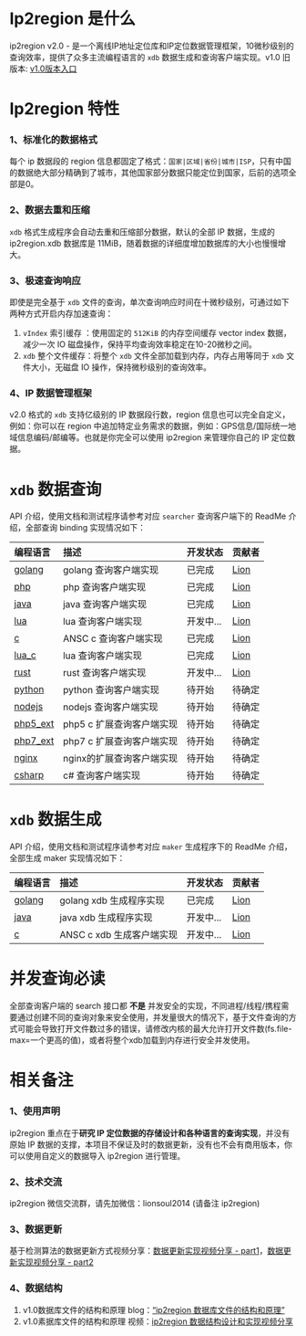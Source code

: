 # Ip2region 是什么

ip2region v2.0 - 是一个离线IP地址定位库和IP定位数据管理框架，10微秒级别的查询效率，提供了众多主流编程语言的 `xdb` 数据生成和查询客户端实现。v1.0 旧版本: [v1.0版本入口](v1.0)



# Ip2region 特性

### 1、标准化的数据格式

每个 ip 数据段的 region 信息都固定了格式：`国家|区域|省份|城市|ISP`，只有中国的数据绝大部分精确到了城市，其他国家部分数据只能定位到国家，后前的选项全部是0。


### 2、数据去重和压缩

`xdb` 格式生成程序会自动去重和压缩部分数据，默认的全部 IP 数据，生成的 ip2region.xdb 数据库是 11MiB，随着数据的详细度增加数据库的大小也慢慢增大。

### 3、极速查询响应

即使是完全基于 `xdb` 文件的查询，单次查询响应时间在十微秒级别，可通过如下两种方式开启内存加速查询：

1. `vIndex` 索引缓存 ：使用固定的 `512KiB` 的内存空间缓存 vector index 数据，减少一次 IO 磁盘操作，保持平均查询效率稳定在10-20微秒之间。
2. `xdb` 整个文件缓存：将整个 `xdb` 文件全部加载到内存，内存占用等同于 `xdb` 文件大小，无磁盘 IO 操作，保持微秒级别的查询效率。

### 4、IP 数据管理框架

v2.0 格式的 `xdb` 支持亿级别的 IP 数据段行数，region 信息也可以完全自定义，例如：你可以在 region 中追加特定业务需求的数据，例如：GPS信息/国际统一地域信息编码/邮编等。也就是你完全可以使用 ip2region 来管理你自己的 IP 定位数据。



# `xdb` 数据查询

API 介绍，使用文档和测试程序请参考对应 `searcher` 查询客户端下的 ReadMe 介绍，全部查询 binding 实现情况如下：

| 编程语言 | 描述 | 开发状态   | 贡献者 |
| :--- | :--- |:-------| :--- |
| [golang](binding/golang) | golang 查询客户端实现 | 已完成    | [Lion](https://github.com/lionsoul2014) |
| [php](binding/php) | php 查询客户端实现 | 已完成    | [Lion](https://github.com/lionsoul2014) |
| [java](binding/java) | java 查询客户端实现 | 已完成 | [Lion](https://github.com/lionsoul2014) |
| [lua](binding/lua) | lua 查询客户端实现 | 开发中... | [Lion](https://github.com/lionsoul2014) |
| [c](binding/c) | ANSC c 查询客户端实现 | 已完成 | [Lion](https://github.com/lionsoul2014) |
| [lua_c](binding/lua_c) | lua 查询客户端实现 | 已完成 | [Lion](https://github.com/lionsoul2014) |
| [rust](binding/rust) | rust 查询客户端实现 | 开发中... | [Lion](https://github.com/lionsoul2014) |
| [python](binding/python) | python 查询客户端实现 | 待开始    | 待确定 |
| [nodejs](binding/nodejs) | nodejs 查询客户端实现 | 待开始    | 待确定 |
| [php5_ext](binding/php5_ext) | php5 c 扩展查询客户端实现 | 待开始    | 待确定 |
| [php7_ext](binding/php7_ext) | php7 c 扩展查询客户端实现 | 待开始    | 待确定 |
| [nginx](binding/nginx) | nginx的扩展查询客户端实现 | 待开始    | 待确定 |
| [csharp](binding/csharp) | c# 查询客户端实现 | 待开始    | 待确定 |



# `xdb` 数据生成

API 介绍，使用文档和测试程序请参考对应 `maker` 生成程序下的 ReadMe 介绍，全部生成 maker 实现情况如下：

| 编程语言 | 描述 | 开发状态 | 贡献者 |
| :--- | :--- | :--- | :--- |
| [golang](maker/golang) | golang xdb 生成程序实现 | 已完成 | [Lion](https://github.com/lionsoul2014) |
| [java](maker/java) | java xdb 生成程序实现 | 开发中... | [Lion](https://github.com/lionsoul2014) |
| [c](maker/c) | ANSC c xdb 生成客户端实现 | 开发中... | [Lion](https://github.com/lionsoul2014) |



# 并发查询必读

全部查询客户端的 search 接口都 <b>不是</b> 并发安全的实现，不同进程/线程/携程需要通过创建不同的查询对象来安全使用，并发量很大的情况下，基于文件查询的方式可能会导致打开文件数过多的错误，请修改内核的最大允许打开文件数(fs.file-max=一个更高的值)，或者将整个xdb加载到内存进行安全并发使用。


# 相关备注

### 1、使用声明 
ip2region 重点在于<b>研究 IP 定位数据的存储设计和各种语言的查询实现</b>，并没有原始 IP 数据的支撑，本项目不保证及时的数据更新，没有也不会有商用版本，你可以使用自定义的数据导入 ip2region 进行管理。

### 2、技术交流
ip2region 微信交流群，请先加微信：lionsoul2014 (请备注 ip2region)

### 3、数据更新
基于检测算法的数据更新方式视频分享：[数据更新实现视频分享 - part1](https://www.bilibili.com/video/BV1934y1E7Q5/)，[数据更新实现视频分享 - part2](https://www.bilibili.com/video/BV1pF411j7Aw/)

### 4、数据结构
1. v1.0数据库文件的结构和原理 blog：[“ip2region 数据库文件的结构和原理”](https://github.com/dongyado/dongyado.github.io/blob/master/_posts/2016-08-18-structure-of-ip2region-database-file.md)
2. v1.0素据库文件的结构和原理 视频：[ip2region 数据结构设计和实现视频分享](https://www.bilibili.com/video/BV1wv4y1N7SD)
